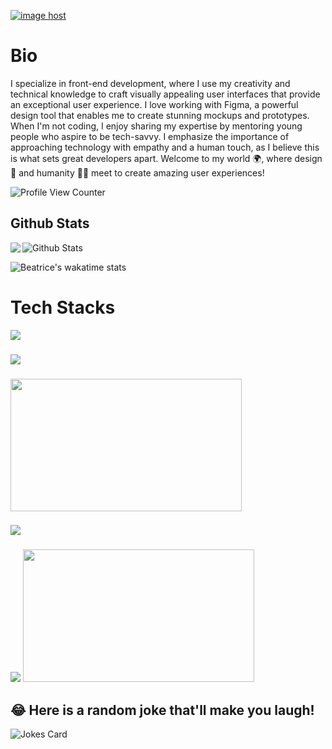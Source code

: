 <a href="https://myresumennntest.netlify.app/" target="_blank"><img src="https://myresumennntest.netlify.app/_next/image?url=%2Fimg%2Fg.png&w=2048&q=75" alt="image host"/></a>
# Bio 

I specialize in front-end development, where I use my creativity and technical knowledge to craft visually appealing user interfaces that provide an exceptional user experience. I love working with Figma, a powerful design tool that enables me to create stunning mockups and prototypes. When I'm not coding, I enjoy sharing my expertise by mentoring young people who aspire to be tech-savvy. I emphasize the importance of approaching technology with empathy and a human touch, as I believe this is what sets great developers apart. Welcome to my world 🌍, where design 🎨 and humanity 👏🏾 meet to create amazing user experiences!

![Profile View Counter](https://komarev.com/ghpvc/?username=BeatriceWambuiMbugua)

## Github Stats


<a href="https://readme-stats-cfgj2cxdy.vercel.app/api?username=BeatriceWambuiMbugua&count_private=true&show_icons=true&theme=cobalt">
  <img  align="left" src = "https://github-readme-streak-stats.herokuapp.com/?user=BeatriceWambuiMbugua&theme=gotham">
</a>

<img src="https://github-readme-stats.vercel.app/api?username=BeatriceWambuiMbugua&theme=radical&show_icons=true" alt="Github Stats"/>

![Beatrice's wakatime stats](https://github-readme-stats.vercel.app/api/wakatime?username=beatricewambui&theme=gotham&layout=compact)
<br/>

# Tech Stacks

<img src= "https://myresumennntest.netlify.app/_next/image?url=%2Fimg%2Fg3.png&w=2048&q=75" align="center" />

###

<img src= "https://myresumennntest.netlify.app/_next/image?url=%2Fimg%2Fg6.png&w=2048&q=75" align="center" />


### 
<img src= "https://myresumennntest.netlify.app/_next/image?url=%2Fimg%2Fg2.png&w=2048&q=75" align="center" width="370" height="212" />

 <br/>

### 
<img src= "https://myresumennntest.netlify.app/_next/image?url=%2Fimg%2Fg5.png&w=2048&q=75" align="center" />


### 
<img src= "https://myresumennntest.netlify.app/_next/image?url=%2Fimg%2Fg4.png&w=2048&q=75" />


<img src="https://myresumennntest.netlify.app/_next/image?url=%2Fimg%2Fg7.png&w=2048&q=75" width="370" height="212" />

## 😂 Here is a random joke that'll make you laugh!
![Jokes Card](https://readme-jokes.vercel.app/api)



